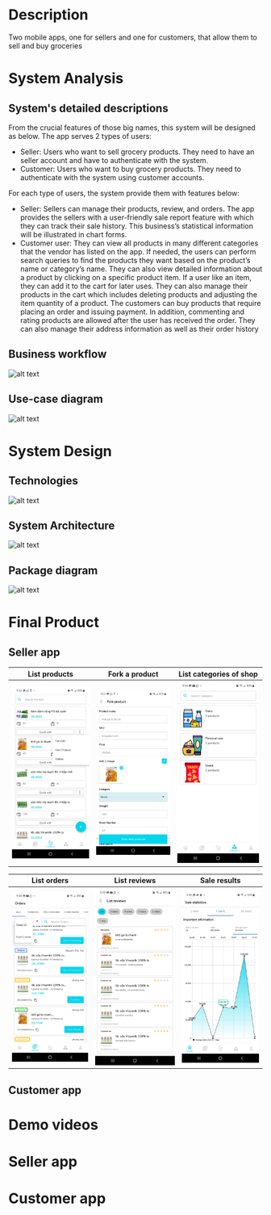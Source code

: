 # Description
Two mobile apps, one for sellers and one for customers, that allow them to sell and buy groceries
# System Analysis
## System's detailed descriptions
From the crucial features of those big names, this system will be designed as
below. The app serves 2 types of users:
- Seller: Users who want to sell grocery products. They need to have an seller
account and have to authenticate with the system.
- Customer: Users who want to buy grocery products. They need to authenticate
with the system using customer accounts.

For each type of users, the system provide them with features below:
- Seller: Sellers can manage their products, review, and orders. The app provides
the sellers with a user-friendly sale report feature with which they can track
their sale history. This business’s statistical information will be illustrated in
chart forms.
- Customer user: They can view all products in many different categories that
the vendor has listed on the app. If needed, the users can perform search
queries to find the products they want based on the product’s name or category’s name. They can also view detailed information about a product by
clicking on a specific product item. If a user like an item, they can add it to
the cart for later uses. They can also manage their products in the cart which
includes deleting products and adjusting the item quantity of a product. The
customers can buy products that require placing an order and issuing payment.
In addition, commenting and rating products are allowed after the user has received the order. They can also manage their address information as well as
their order history
## Business workflow
![alt text](https://lh3.googleusercontent.com/WuyvouZCzZ3xtWHUAlMzEbwl446IuQBcXvwdCGP4R3XBHCkaOEMKBCZrB8XiVBOBdzM7MCgACUpzq3E_HOi37ePMj4ZrTlFM9p90-S9hY9cERLHkQ3DNMJoxr4un0oP_QaMaoGJJd-qNYYfZevEv5TGURy4EX9gcrWQOnF7pzhKEbD3JGaRCpGm4V4ZC15EhJRx_bLYxf-hlM6Gi_M9mVxoeRRq01tVZkyH1kmni5qWUqp6JgSmixPLUQxaD1Q99oh1AXwE2vlW1wvUhaXTaaFJO3_wndospdWYhQoIwETOr1K1YFmjqEm5P76zGmqTnwixYoYo-HUeV4Rd7rihtfs1hf6-vQ4CcvKY3KSCdO_EmPgkmss4C-ZEpltfNd_GadQrqrUHKIMu5l2k9c8G2AEaj9RtJzZ14FoFVwjGOcuFqTjJROhGhJVvyxdJDVVPTEcKZ7DoFKZuhJw2lPACTxbNcYatr8Oz5ouBzZYR1hPjxhLGReUtiA-Lsvjx9Ha11Cxbtj9bTnexyOp8kfcuB0sx4je00cicoc4sSF3CT6_BHnVNPxoKa_EDloShovt7BG25Hk7vqIffV3MC4kxwjfWEQiGBD3LCrIhBq2y7ryKg331Xz8EKSgdhZPGK7z3jvFcBzWtXlSV74QUJVs3MPcNbvAbI4DaeYKzfAqZMHNftUo-ZKHNid0QzmtkcklAIH09SlpSNLZIS4Pu1-uGstf_SLLYxz3znB-fW7lGvDclCbCLmJ2A0Le7HJQdUqzsmKYXnsPVfdsfH78eNg4NpI_ibZN_HeVRSFQac=s250-k-rw-no "Logo Title Text 1")

## Use-case diagram
![alt text](https://lh3.googleusercontent.com/aeHLb1lfiL_TYG27hpelOLC3mQJIVpcM3nlw_ma3XoDvW8D3Z-pmrpkY-8jaSlRN4v8Lg8CDykRcsQTjfxoizS8z0Q_mz0bOQ4fUFextORm04kBXDN3TMuzE1VsIvPDNSVZugpYDz2p6sQTE3wlRoOAsRwZGTQ1KnlpBUzDifITX3ByiSL750I7eKMMj9OLEuvHU6JLIy9cal0uxpqG0OyAvbpsuAx-NUoZ1JxzejWT-0B_8Biw8WLkMbigswFj3Lw8n6aFOVUEP-I0n_ru-58uoMviMUdmji6vs-oL5M-k1I_SSC705hxMS3QrBLW1Vr1mSJ_uN60WPYEE2nyyjMp_MfwbMIYnGICAtGrc4tSxPZT-4EZrH9TUbG8kqq-CuKP25CKjkW4SgpHreETAX6vh6Bwg5YY5OTJ0C0P7OoUOWwJKz6QHQWB_FRscZ3quRqbj-Ncok84gfbZZOP-Tsv4nPy2Ve7iA-RpkiznXeuZRac8vvaxIvsrVsW3ynRJudtMh-v1Z-PHTgJFPhko7ekKrucNTHb2064D80WZp0dTE3iC1bsdePRVhm_Tc0I7HICB7XpvR-7GgNI2UpA-NDBHl3JJN6uRf7AkkMZCOZ0dNaoZRuz22vj6Lp2pBoJask7ymfX7vBwfh4R4pERJbde1eBPOjiRgamW_RBd96TC2sLTel3zVwuk9FsrFzQQiy-UVdAo2JOZ9zTpaPoF4GpVDh9GpW6E4N8VWfsoEsiAO-bNCSZ28sMAhLo_RmgbWKARNG_3J2psNxSuN6XhPAqulJKAoS1wHyXvcQ=w552-h600-no?authuser=0 "Logo Title Text 1")
# System Design
## Technologies
![alt text](https://lh3.googleusercontent.com/aZfkMRb_bSLKnFZu6FxUvARDy7HDjtLWnVLyilxCYxGojXY_-gpED1c_4iNLUM6jgV7gN0YvRR7vRVrWfiCVap4oB4CssVGCaTE7jisHQwXXtP94Drf63mZGhdbx4Bz_waXZVuqum0_ldSOKkgVSLWZqQeKL3vigqJ7r4w0FpGwdJmrVEmDOQugzMevFDMJKtnMqGBioMu_YOI9lEzy2ugcNFLlkzC_Us-2XEMXDsEUsFAB_6excqQgrr_3ZAKJlAU4Z4tA3Jm4JXU942KFJkv3eCNQAKdICkVg2uHpLvq_gJC9bHOu9KV3l3ZxNHSXdSuDgV31bdr9dZi5-HGN4y8uz5Sko4XvanRUFJywlg96ujlDZCPfDxkwtlLedzPGkfj73tWkjWFf8dpEITLp6AMQHUmNsm6BVTfY3Hu6Llms3maFBJ_Ad4IAENfo8k5gQ7z_rFCsBgSx62eukpgMT-tPcBQRJn5hR8TfXl3sx6LJ5j_2Ris_ntEOTXXFGTGbv9o2lwT8KeCUVW85lQV3NRuQ9294lSDfc_QujFz7QZbP4Mwv7WqvjkwV7-1HP5Vjo0Yvw2X8DCoCVfB7yUDdMpVVphkoc-MZdEAsjcO8E6rx69Vqq5JMvo0Uo6xvaOZOvmCFI-at4tnAEsU69dzIqSeEUw0NzNOQsKmwzNZJE6R8IJ8SdRE23gm-3xpMWGwI8wzfHSTpHuT8f31QNMgxGLcud18QfooJGRgSv0D2o15fn9D1f0unMw8fHdUxSOqvAqpCHxHwJChIAnyhECeND98kHdbP67qoz7qY=w907-h591-no?authuser=0 "Logo Title Text 1")
## System Architecture
![alt text](https://lh3.googleusercontent.com/I81LQhi_UWh--yz1B86HDcGcGTCnRZWiuThidEYCnL77oPpZMYJYZuhlTxaGQaxudenfy9Kja239PlnPZnwwKuqxOwUk3Vx3ny99FmIZ-4kNlVveeQ6TAJVkJ0BtBBuR33RaTskkirImohtUnBBWIVbOl9wSRuAg9gwUi7dUg0mqDIdFV8_1hAujuGFhdFvJWw_JQvfEi6wpRrInFAuEf86hSGendYChellM1DqS9BsVnDu59Yt8Yxpo526f1CnqXeozTLVzNe9xpCB-lPjw7xWHXdlW90haiJlRbPEBJlk4kld7fH_2k7t_RvRPBw-FZHRrSqEt8x3W2aPd4lcJVpxxIQvtdOAoP_81oR9WGN2TFGRFOR8MxbrQTiY4k-w9scARpWl7_v3OC_FW-HWmpCEMU-ax-AAAdXYtloxQV05DmzjxEgxKStQn0KcsBt7YW2KU-CfWfTLP8Zq65hJoKzmHMZtoyG0dnIwfNzeke_G7iKi6mWt7-75WFox1A8aLR5-omL6SNSA7oz7UzGSkwDJioH3KHD26k-wNyA4PY-QE8zHQ_60fGxWa-mgMAeWHs8E64RuQw7-fKiDAl6IXRPEr38XomRcjJ2GKuy6WLamKP_DjckRJqFjZA3ZhiwErgNIFqU-vv5Zu4QnaWvQJu9uOvnc8Xvn6xF4gRdYGC2_-zbtEDLI9rOb7G7JvRNbQ1FjAmif69nvWAL58JxtaGdC_-XSOOUdotkoOw2UXjUSL3eQaV-WGONz-bV1f5Qd1OrwihsIo2vVqSJHEmntxzWNN43YJY9Xf7Hk=w512-h352-no?authuser=0 "Logo Title Text 1")

## Package diagram
![alt text](https://lh3.googleusercontent.com/f1dtO5q3THbzz4txPFk5bOJHl3hjtnf962atXvk4QovS-QobUDZu7S64M4xO_n2D8EthIyvWKtsSQ1z4Xmr6OTJ1ME5rCphKQKbldyTc_Jc3Tqt8hK-O5KPXgynD1bZecahlQ5f5ovxcmlrEnWaO0LVVVEodwkCoeRk1XYlVgU2orn3e9udnPoo8OpD0wiEqHuZKgdHi7BLf_ly0D3JIefD-ck28TsIG1yiCxj8P8giKds62urztFEiPv6NZm8ekNLPLjggOai47fbW_ltAm62T0-0MfkKHVXM5cD2JvRY7NWyyRXFFUoQgvZyv6NqyLn9TpfrW5GC3RKNi4ePhatFvsd52bL74dbp03gL1rcMI7KZBxvEEslIQJ4TTpKvnk5xmhh8VULZGFDNxW2gJkuU4OVqtEP6CSs_JSC7K_tBiKrDMOs5jpfX7Yh8ga0i7q6rb6aNVi4FDpinchgHMSnwxaTT1vQ9X7-MPd2IuSa6VC-kZszEA21q-Ru-l9LQ7Q3VSWWuHjalSAjSqgoiDxeZvBPRmSKprcZsEL_wiGDSW7XWQ6SgI2my9EQznhMwGIe06GyG3wxAvTmbd-gEX87HKn-R3M_jYKcdwbxzURcSv2h-FTKqg4TL6DJ7tXsHBpgzmf0lX5LEJ-C1wl-M_OSswirZ7Wlz-ZXkX16CFDAzu9PGMxf3qkSBUmDTQeA-KNAVWxfiZV7ZJQ4nmrAjQFL0PgFpB3tfpPoaxcWEUvMr89g_koms97ZVjeBpjCs9s3xmcap0GHXIF6hPi8kgTBi_-lsUuT1t2uJbw=w323-h600-no?authuser=0 "Logo Title Text 1")
# Final Product
## Seller app
| List products | Fork a product | List categories of shop |
| :-------------: |:-------------:| :-----:|
![](screenshots/seller.home.x.jpg)|![](screenshots/seller.fork.x.jpg) | ![](screenshots/seller.category.x.jpg) 

| List orders | List reviews | Sale results |
| :-------------: |:-------------:| :-----:|
![](screenshots/seller.order.x.jpg)|![](screenshots/seller.review.x.jpg) | ![](screenshots/seller.saleStatistics.x.jpg) 


## Customer app
# Demo videos
# Seller app
# Customer app